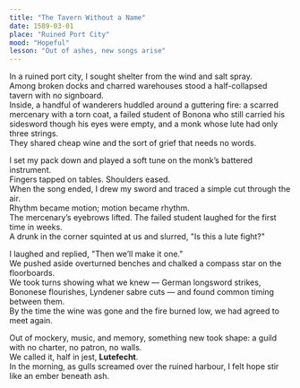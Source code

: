 ```yaml
---
title: "The Tavern Without a Name"
date: 1589-03-01
place: "Ruined Port City"
mood: "Hopeful"
lesson: "Out of ashes, new songs arise"
---
```


In a ruined port city, I sought shelter from the wind and salt spray.  
Among broken docks and charred warehouses stood a half-collapsed tavern with no signboard.  
Inside, a handful of wanderers huddled around a guttering fire: a scarred mercenary with a torn coat, a failed student of Bonona who still carried his sidesword though his eyes were empty, and a monk whose lute had only three strings.  
They shared cheap wine and the sort of grief that needs no words.  

I set my pack down and played a soft tune on the monk’s battered instrument.  
Fingers tapped on tables. Shoulders eased.  
When the song ended, I drew my sword and traced a simple cut through the air.  
Rhythm became motion; motion became rhythm.  
The mercenary’s eyebrows lifted. The failed student laughed for the first time in weeks.  
A drunk in the corner squinted at us and slurred, "Is this a lute fight?"  

I laughed and replied, "Then we’ll make it one."  
We pushed aside overturned benches and chalked a compass star on the floorboards.  
We took turns showing what we knew — German longsword strikes, Bononese flourishes, Lyndener sabre cuts — and found common timing between them.  
By the time the wine was gone and the fire burned low, we had agreed to meet again.  

Out of mockery, music, and memory, something new took shape: a guild with no charter, no patron, no walls.  
We called it, half in jest, **Lutefecht**.  
In the morning, as gulls screamed over the ruined harbour, I felt hope stir like an ember beneath ash.
